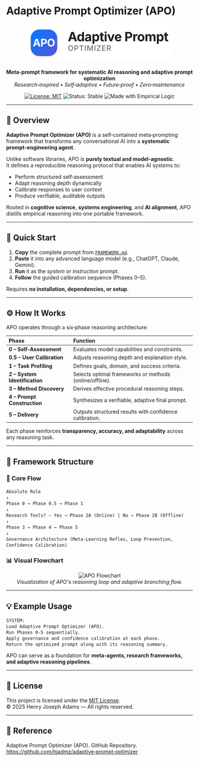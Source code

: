   # Adaptive Prompt Optimizer (APO)

  <p align="center">
    <picture>
      <source media="(prefers-color-scheme: dark)" srcset="./assets/APO_logo_dark.svg">
      <source media="(prefers-color-scheme: light)" srcset="./assets/APO_logo_light.svg">
      <img src="./assets/APO_logo_light.svg" alt="APO Logo" width="400">
    </picture><br><br>
    <b>Meta‑prompt framework for systematic AI reasoning and adaptive prompt optimization</b><br>
    <em>Research‑inspired • Self‑adaptive • Future‑proof • Zero‑maintenance</em>
  </p>

  <p align="center">
    <a href="./LICENSE"><img src="https://img.shields.io/badge/License-MIT-blue.svg" alt="License: MIT"></a>
    <img src="https://img.shields.io/badge/Status-Stable-success.svg" alt="Status: Stable">
    <img src="https://img.shields.io/badge/Made_with-Empirical_Logic-black.svg" alt="Made with Empirical Logic">
  </p>

  ---

  ## 🧠 Overview

  **Adaptive Prompt Optimizer (APO)** is a self‑contained meta‑prompting framework that transforms any conversational AI into a **systematic prompt‑engineering agent**.

  Unlike software libraries, APO is **purely textual and model‑agnostic**.  
  It defines a reproducible reasoning protocol that enables AI systems to:

  - Perform structured self‑assessment  
  - Adapt reasoning depth dynamically  
  - Calibrate responses to user context  
  - Produce verifiable, auditable outputs  

  Rooted in **cognitive science**, **systems engineering**, and **AI alignment**, APO distills empirical reasoning into one portable framework.

  ---

  ## 🚀 Quick Start

  1. **Copy** the complete prompt from [`FRAMEWORK.md`](./FRAMEWORK.md).  
  2. **Paste** it into any advanced language model (e.g., ChatGPT, Claude, Gemini).  
  3. **Run** it as the *system* or *instruction* prompt.  
  4. **Follow** the guided calibration sequence (Phases 0–5).

  Requires **no installation, dependencies, or setup**.

  ---

  ## ⚙️ How It Works

  APO operates through a six‑phase reasoning architecture:

  | Phase | Function |
  |:------|:---------|
  | **0 – Self‑Assessment** | Evaluates model capabilities and constraints. |
  | **0.5 – User Calibration** | Adjusts reasoning depth and explanation style. |
  | **1 – Task Profiling** | Defines goals, domain, and success criteria. |
  | **2 – System Identification** | Selects optimal frameworks or methods (online/offline). |
  | **3 – Method Discovery** | Derives effective procedural reasoning steps. |
  | **4 – Prompt Construction** | Synthesizes a verifiable, adaptive final prompt. |
  | **5 – Delivery** | Outputs structured results with confidence calibration. |

  Each phase reinforces **transparency, accuracy, and adaptability** across any reasoning task.

  ---

  ## 🧩 Framework Structure

  ### 📘 Core Flow
  ```
  Absolute Rule
  ↓
  Phase 0 → Phase 0.5 → Phase 1
  ↓
  Research Tools? — Yes → Phase 2A (Online) | No → Phase 2B (Offline)
  ↓
  Phase 3 → Phase 4 → Phase 5
  ↓
  Governance Architecture (Meta‑Learning Reflex, Loop Prevention, Confidence Calibration)
  ```

  ### 📊 Visual Flowchart
  <p align="center">
    <img src="./assets/APO_Flowchart.png" alt="APO Flowchart" width="650"><br>
    <em>Visualization of APO's reasoning loop and adaptive branching flow.</em>
  </p>

  ---

  ## 💡 Example Usage
  ```text
  SYSTEM:
  Load Adaptive Prompt Optimizer (APO).
  Run Phases 0‑5 sequentially.
  Apply governance and confidence calibration at each phase.
  Return the optimized prompt along with its reasoning summary.
  ```

  APO can serve as a foundation for **meta‑agents, research frameworks, and adaptive reasoning pipelines**.

  ---

  ## 📝 License
  This project is licensed under the [MIT License](./LICENSE).  
  © 2025 Henry Joseph Adams — All rights reserved.

  ---

  ## 🔗 Reference
  Adaptive Prompt Optimizer (APO). GitHub Repository.  
  <https://github.com/hjadmz/adaptive‑prompt‑optimizer>
